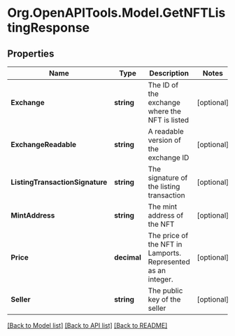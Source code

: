 
# Org.OpenAPITools.Model.GetNFTListingResponse

## Properties

Name | Type | Description | Notes
------------ | ------------- | ------------- | -------------
**Exchange** | **string** | The ID of the exchange where the NFT is listed  | [optional] 
**ExchangeReadable** | **string** | A readable version of the exchange ID  | [optional] 
**ListingTransactionSignature** | **string** | The signature of the listing transaction  | [optional] 
**MintAddress** | **string** | The mint address of the NFT  | [optional] 
**Price** | **decimal** | The price of the NFT in Lamports. Represented as an integer. | [optional] 
**Seller** | **string** | The public key of the seller | [optional] 

[[Back to Model list]](../README.md#documentation-for-models)
[[Back to API list]](../README.md#documentation-for-api-endpoints)
[[Back to README]](../README.md)

